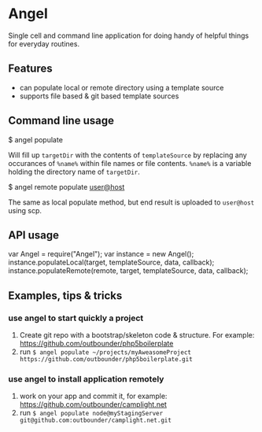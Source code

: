 # Angel #
Single cell and command line application for doing handy of helpful things for everyday routines.

## Features ##

* can populate local or remote directory using a template source
* supports file based & git based template sources

## Command line usage ##

  $ angel populate <targetDir> <templateSource>

Will fill up `targetDir` with the contents of `templateSource` by replacing any occurances of `%name%` within file names or file contents. `%name%` is a variable holding the directory name of `targetDir`.

  $ angel remote populate <user@host> <targetDir> <templateSource>

The same as local populate method, but end result is uploaded to `user@host` using scp.

## API usage ##

  var Angel = require("Angel");
  var instance = new Angel();
  instance.populateLocal(target, templateSource, data, callback);
  instance.populateRemote(remote, target, templateSource, data, callback);

## Examples, tips & tricks ##

### use angel to start quickly a project ###

1. Create git repo with a bootstrap/skeleton code & structure. For example: https://github.com/outbounder/php5boilerplate
2. run `$ angel populate ~/projects/myAweasomeProject https://github.com/outbounder/php5boilerplate.git`

### use angel to install application remotely ###

1. work on your app and commit it, for example: https://github.com/outbounder/camplight.net
2. run `$ angel populate node@myStagingServer git@github.com:outbounder/camplight.net.git`